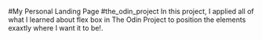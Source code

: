 #My Personal Landing Page #the_odin_project
In this project, I applied all of what I learned about flex box in The Odin Project to position the elements exaxtly where I want it to be!. 
